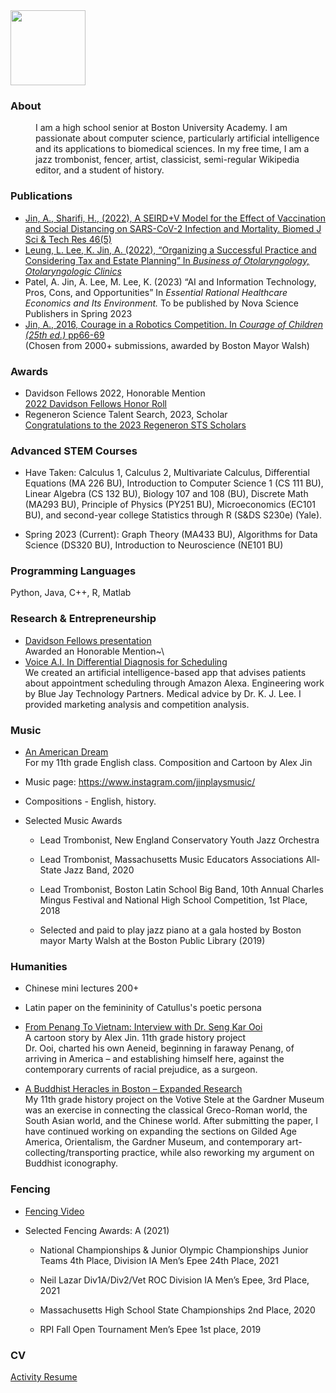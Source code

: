 <!-- ![alt text](https://avatars.githubusercontent.com/u/55638889?s=400&u=3349f9b880f34dd93ae8b2058de9ddcc3a2368a9&v=4) -->
<img src="https://avatars.githubusercontent.com/u/55638889?s=400&u=3349f9b880f34dd93ae8b2058de9ddcc3a2368a9&v=4" width="120" height="120">

### About
<dd>I am a high school senior at Boston University Academy. I am passionate about computer science, particularly artificial intelligence and its applications to biomedical sciences. In my free time, I am a jazz trombonist, fencer, artist, classicist, semi-regular Wikipedia editor, and a student of history.  
</dd>

### Publications
* [Jin, A., Sharifi, H., (2022), A SEIRD+V Model for the Effect of Vaccination and Social Distancing on SARS-CoV-2 Infection and Mortality. Biomed J Sci & Tech Res 46(5)](https://biomedres.us/pdfs/BJSTR.MS.ID.007413.pdf)
* [Leung, L. Lee, K. Jin, A. (2022), “Organizing a Successful Practice and Considering Tax and Estate Planning” In *Business of Otolaryngology, Otolaryngologic Clinics*](https://www.sciencedirect.com/science/article/abs/pii/S0030666521001705?via%3Dihub)
* Patel, A. Jin, A. Lee, M. Lee, K. (2023) “AI and Information Technology, Pros, Cons, and Opportunities” In *Essential Rational Healthcare Economics and Its Environment.* To be published by Nova Science Publishers in Spring 2023
* [Jin, A., 2016, Courage in a Robotics Competition. In *Courage of Children (25th ed.)* pp66-69](https://paperzz.com/doc/9271255/the-courage-of-children--boston-and-beyond--2016) \
(Chosen from 2000+ submissions, awarded by Boston Mayor Walsh)

### Awards
* Davidson Fellows 2022, Honorable Mention \
[2022 Davidson Fellows Honor Roll](https://www.davidsongifted.org/gifted-programs/fellows-scholarship/fellows/current-and-past-fellows/2022-fellows/)
* Regeneron Science Talent Search, 2023, Scholar \
[Congratulations to the 2023 Regeneron STS Scholars](https://www.societyforscience.org/regeneron-sts/2023-scholars/) 

### Advanced STEM Courses

* Have Taken: 
Calculus 1, Calculus 2, Multivariate Calculus, Differential Equations (MA 226 BU), Introduction to Computer Science 1 (CS 111 BU), Linear Algebra (CS 132 BU), Biology 107 and 108 (BU), Discrete Math (MA293 BU), Principle of Physics (PY251 BU), Microeconomics (EC101 BU), and second-year college Statistics through R (S&DS S230e) (Yale).

* Spring 2023 (Current): Graph Theory (MA433 BU), Algorithms for Data Science (DS320 BU), Introduction to Neuroscience (NE101 BU)

### Programming Languages

Python, Java, C++, R, Matlab

### Research & Entrepreneurship
* [Davidson Fellows presentation](https://www.youtube.com/watch?v=lC3DmKuByLg)\
Awarded an Honorable Mention~\
* [Voice A.I. In Differential Diagnosis for Scheduling](https://www.youtube.com/watch?v=n3uoTciLOko) \
We created an artificial intelligence-based app that advises patients about appointment scheduling through Amazon Alexa. Engineering work by Blue Jay Technology Partners. Medical advice by Dr. K. J. Lee. I provided marketing analysis and competition analysis. 

### Music 
* [An American Dream](https://drive.google.com/file/d/1c3BA7XlC9cNjSyosM-scYkhrYb-i7DrN/view) \
For my 11th grade English class. Composition and Cartoon by Alex Jin
* Music page: https://www.instagram.com/jinplaysmusic/ 

* Compositions - English, history. 
* Selected Music Awards

    * Lead Trombonist, New England Conservatory Youth Jazz Orchestra  

    * Lead Trombonist, Massachusetts Music Educators Associations All-State Jazz Band, 2020

    * Lead Trombonist, Boston Latin School Big Band, 10th Annual Charles Mingus Festival and National High School Competition, 1st Place, 2018
    
    * Selected and paid to play jazz piano at a gala hosted by Boston mayor Marty Walsh at the Boston Public Library (2019) 

### Humanities

* Chinese mini lectures 200+ 

* Latin paper on the femininity of Catullus's poetic persona

* [From Penang To Vietnam: Interview with Dr. Seng Kar Ooi](https://github.com/bibjin/bibjin.github.io/blob/main/Alex%20Jin%20-%20From%20Penang%20To%20Vietnam.pdf)\
A cartoon story by Alex Jin. 11th grade history project \
Dr. Ooi, charted his own Aeneid, beginning in faraway Penang, of arriving in America – and establishing himself here, against the contemporary currents of racial prejudice, as a surgeon.

* [A Buddhist Heracles in Boston – Expanded Research](https://github.com/bibjin/bibjin.github.io/blob/main/Buddhist%20Heracles%20in%20Boston.pdf) \
My 11th grade history project on the Votive Stele at the Gardner Museum was an exercise in connecting the classical Greco-Roman world, the South Asian world, and the Chinese world. After submitting the paper, I have continued working on expanding the sections on Gilded Age America,  Orientalism, the Gardner Museum, and contemporary art-collecting/transporting practice, while also reworking my argument on Buddhist iconography. 

### Fencing
* [Fencing Video](https://www.youtube.com/watch?v=Tt_pK1_Btr0)

* Selected Fencing Awards: A (2021)

    * National Championships & Junior Olympic Championships Junior Teams 4th Place, Division IA Men’s Epee 24th Place, 2021

    * Neil Lazar Div1A/Div2/Vet ROC Division IA Men’s Epee, 3rd Place, 2021

    * Massachusetts High School State Championships 2nd Place, 2020

    * RPI Fall Open Tournament Men’s Epee 1st place, 2019

### CV 
[Activity Resume](https://github.com/bibjin/bibjin.github.io/blob/main/Alex%20Jin%20BU%20Academy%20%20Activity%20Resume%20%20With%20Research%20Abstract%20Back.docx-2.pdf)
